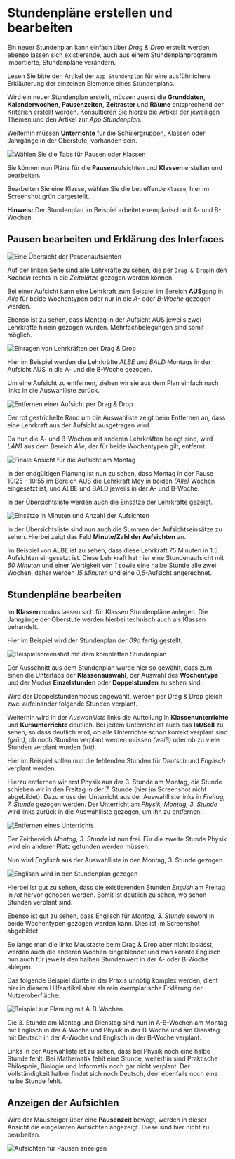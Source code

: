 # Stundenpläne erstellen und bearbeiten

Ein neuer Stundenplan kann einfach über *Drag & Drop* erstellt werden, ebenso lassen sich existierende, auch aus einem Stundenplanprogramm importierte, Stundenpläne verändern.

Lesen Sie bitte den Artikel der ````App Stundenplan```` für eine ausführlichere Erkläuterung der einzelnen Elemente eines Stundenplans.

Wird ein neuer Stundenplan erstellt, müssen zuerst die **Grunddaten**, **Kalenderwochen**, **Pausenzeiten**, **Zeitraster** und **Räume** entsprechend der Kriterien erstellt werden. Konsultieren Sie hierzu die Artikel der jeweiligen Themen und den Artikel zur *App Stundenplan*.

Weiterhin müssen **Unterrichte** für die Schülergruppen, Klassen oder Jahrgänge in der Oberstufe, vorhanden sein.

![Wählen Sie die Tabs für Pausen oder Klassen](./graphics/SVWS_stundenplan_pausen_klassen_bearbeiten.png "Bearbeiten Sie die Pausenaufsichten oder Klassen.")

Sie können nun Pläne für die **Pausen**aufsichten und **Klassen** erstellen und bearbeiten.

Bearbeiten Sie eine Klasse, wählen Sie die betreffende ````Klasse````, hier im Screenshot grün dargestellt.

**Hinweis:** Der Stundenplan im Beispiel arbeitet exemplarisch mit A- und B-Wochen.

## Pausen bearbeiten und Erklärung des Interfaces

![Eine Übersicht der Pausenaufsichten](./graphics/SVWS_stundenplan_pausen_uebersicht.png "Eine Übersicht der definierten Pausenaufsichten.")

Auf der linken Seite sind alle Lehrkräfte zu sehen, die per ````Drag & Drop````in den *Kacheln* rechts in die *Zeitplätze* gezogen werden können.

Bei einer Aufsicht kann eine Lehrkraft zum Beispiel im Bereich **AUS**gang in *Alle* für beide Wochentypen oder nur in die *A-* oder *B-Woche* gezogen werden.

Ebenso ist zu sehen, dass Montag in der Aufsicht AUS jeweils zwei Lehrkräfte hinein gezogen wurden. Mehrfachbelegungen sind somit möglich.

![Einragen von Lehrkräften per Drag & Drop](./graphics/SVWS_stundenplan_pausen_lehrkraftEintragen.png "Lehrkräfte werden per Drag & Drop in die Zeitslots gezogen.")

Hier im Beispiel werden die Lehrkräfte *ALBE* und *BALD* Montags in der Aufsicht AUS in die A- und die B-Woche gezogen.

Um eine Aufsicht zu entfernen, ziehen wir sie aus dem Plan einfach nach links in die Auswahlliste zurück.

![Entfernen einer Aufsicht per Drag & Drop](./graphics/SVWS_stundenplan_pausen_entfernen.png "Entfernen einer Aufsicht per Drag & Drop.")

Der rot gestrichelte Rand um die Auswahliste zeigt beim Entfernen an, dass eine Lehrkraft aus der Aufsicht ausgetragen wird.

Da nun die A- und B-Wochen mit anderen Lehrkräften belegt sind, wird *LAN1* aus dem Bereich *Alle*, der für beide Wochentypen gilt, entfernt.

![Finale Ansicht für die Aufsicht am Montag](./graphics/SVWS_stundenplan_pausen_aufsichtenFinal.png "Nun ist die Aufsicht für AUS am Montag final.")

In der endgültigen Planung ist nun zu sehen, dass Montag in der Pause 10:25 - 10:55 im Bereich AUS die Lehrkraft Mey in beiden *(Alle)* Wochen eingesetzt ist, und ALBE und BALD jeweils in der A- und B-Woche.

In der Übersichtsliste werden auch die Einsätze der Lehrkräfte gezeigt.

![Einsätze in Minuten und Anzahl der Aufsichten](./graphics/SVWS_stundenplan_pausen_einsatzsummen.png "In der Übersichtsliste sind die Summen der Einsätze zu sehen.")

In der Übersichtsliste sind nun auch die Summen der Aufsichtseinsätze zu sehen. Hierbei zeigt das Feld **Minute/Zahl der Aufsichten** an.

Im Beispiel von ALBE ist zu sehen, dass diese Lehrkraft 75 Minuten in 1.5 Aufsichten eingesetzt ist. Diese Lehrkraft hat hier eine Stundenaufsicht mit *60 Minuten* und einer Wertigkeit von *1* sowie eine halbe Stunde alle zwei Wochen, daher werden *15 Minuten* und eine *0,5*-Aufsicht angerechnet. 

## Stundenpläne bearbeiten

Im **Klassen**modus lassen sich für Klassen Stundenpläne anlegen. Die Jahrgänge der Oberstufe werden hierbei technisch auch als Klassen behandelt.

Hier im Beispiel wird der Stundenplan der *09a* fertig gestellt. 

![Beispielscreenshot mit dem kompletten Stundenplan](./graphics/SVWS_stundenplan_uebersicht.png "Übersicht eines ganzen Stundenplans.")

Der Ausschnitt aus dem Stundenplan wurde hier so gewählt, dass zum einen die Untertabs der **Klassenauswahl**, der Auswahl des **Wochentyps** und der Modus **Einzelstunden** oder **Doppelstunden** zu sehen sind.

Wird der Doppelstundenmodus angewählt, werden per Drag & Drop gleich zwei aufeinander folgende Stunden verplant.

Weiterhin wird in der *Auswahlliste* links die Aufteilung in **Klassenunterrichte** und **Kursunterrichte** deutlich. Bei jedem Unterricht ist auch das **Ist/Soll** zu sehen, so dass deutlich wird, ob alle Unterrichte schon korrekt verplant sind *(grün)*, ob noch Stunden verplant werden müssen *(weiß)* oder ob zu viele Stunden verplant wurden *(rot)*.

Hier im Beispiel sollen nun die fehlenden Stunden für *Deutsch* und *Englisch* verplant werden.

Hierzu entfernen wir erst Physik aus der 3. Stunde am Montag, die Stunde schieben wir in den Freitag in der 7. Stunde (hier im Screenshot nicht abgebildet). Dazu muss der Unterricht aus der Auswahlliste links in *Freitag, 7. Stunde* gezogen werden. Der Unterricht am *Physik, Montag, 3. Stunde* wird links zurück in die Auswahlliste gezogen, um ihn zu entfernen.

![Entfernen eines Unterrichts](./graphics/SVWS_stundenplan_unterrichtEntfernen.png "Physik wird zurück in die Auswahlliste gezogen.")

Der Zeitbereich *Montag, 3. Stunde* ist nun frei. Für die zweite Stunde Physik wird ein anderer Platz gefunden werden müssen.

Nun wird *Englisch* aus der Auswahlliste in den Montag, 3. Stunde gezogen.

![Englisch wird in den Stundenplan gezogen](./graphics/SVWS_stundenplan_unterrichtZuordnen.png "Es wird Englisch in den Stundenplan gezogen.")

Hierbei ist gut zu sehen, dass die existierenden Stunden *English* am Freitag in *rot* hervor gehoben werden. Somit ist deutlich zu sehen, wo schon Stunden verplant sind.

Ebenso ist gut zu sehen, dass Englisch für *Montag, 3. Stunde* sowohl in beide Wochentypen gezogen werden kann. Dies ist im Screenshot abgebildet.

So lange man die linke Maustaste beim Drag & Drop aber nicht loslässt, werden auch die anderen Wochen eingeblendet und man könnte Englisch nun auch für jeweils den halben Stundenwert in der A- oder B-Woche ablegen.

Das folgende Beispiel dürfte in der Praxis unnötig komplex werden, dient hier in diesem Hilfeartikel aber als rein exemplarische Erklärung der Nutzeroberfläche:

![Beispiel zur Planung mit A-B-Wochen](./graphics/SVWS_stundenplan_unterrichtZuordnen_AB-Woche.png "Verplanung der 3. Stunde am Montag und Dienst mit A- und B-Wochen.")

Die 3. Stunde am Montag und Dienstag sind nun in A-B-Wochen am Montag mit Englisch in der A-Woche und Physik in der B-Woche und am Dienstag mit Deutsch in der A-Woche und Englisch in der B-Woche verplant.

Links in der Auswahliste ist zu sehen, dass bei Physik noch eine halbe Stunde fehlt. Bei Mathematik fehlt eine Stunde, weiterhin sind Praktische Philosphie, Biologie und Informatik noch gar nicht verplant. Der Vollständigkeit halber findet sich noch Deutsch, dem ebenfalls noch eine halbe Stunde fehlt.

## Anzeigen der Aufsichten

Wird der Mauszeiger über eine **Pausenzeit** bewegt, werden in dieser Ansicht die eingelanten Aufsichten angezeigt. Diese sind hier nicht zu bearbeiten.

![Aufsichten für Pausen anzeigen](./graphics/SVWS_stundenplan_aufsichtenAnzeigen.png "Lassen Sie sich die geplanten Aufsichten für die Pausen anzeigen.")